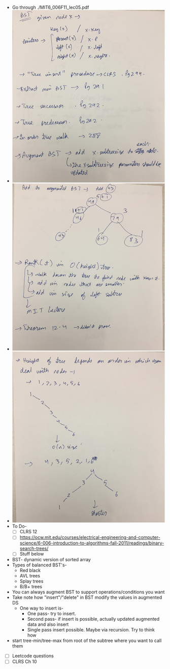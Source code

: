 * Go through ./MIT6_006F11_lec05.pdf
* ![](images/IMG_5933.jpg)
* ![](images/IMG_5934.jpg)
* ![](images/IMG_5935.jpg)
* To Do-
  - [ ] CLRS 12
  - [ ] https://ocw.mit.edu/courses/electrical-engineering-and-computer-science/6-006-introduction-to-algorithms-fall-2011/readings/binary-search-trees/
  - [ ] Stuff below
* BST- dynamic version of sorted array
* Types of balanced BST's-
  * Red black
  * AVL trees
  * Splay trees
  * B/B+ trees
* You can always augment BST to support operations/conditions you want
* Take note how "insert"/"delete" in BST modify the values in augmented DS
  * One way to insert is-
    * One pass- try to insert.
    * Second pass- if insert is possible, actually updated augmented data and also insert
    * Single pass insert possible. Maybe via recursion. Try to think how
* start tree-min/tree-max from root of the subtree where you want to call them
- [ ] Leetcode questions
- [ ] CLRS Ch 10
